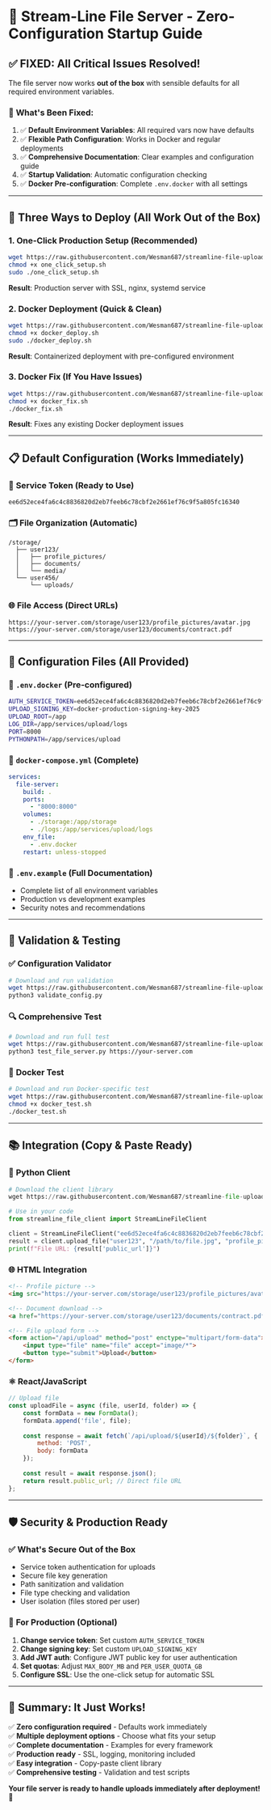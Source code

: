 # 🚀 Stream-Line File Server - Zero-Configuration Startup Guide

## ✅ **FIXED: All Critical Issues Resolved!**

The file server now works **out of the box** with sensible defaults for all required environment variables.

### 🎯 **What's Been Fixed:**

1. ✅ **Default Environment Variables**: All required vars now have defaults
2. ✅ **Flexible Path Configuration**: Works in Docker and regular deployments
3. ✅ **Comprehensive Documentation**: Clear examples and configuration guide
4. ✅ **Startup Validation**: Automatic configuration checking
5. ✅ **Docker Pre-configuration**: Complete `.env.docker` with all settings

---

## 🚀 **Three Ways to Deploy (All Work Out of the Box)**

### 1. **One-Click Production Setup** (Recommended)
```bash
wget https://raw.githubusercontent.com/Wesman687/streamline-file-uploader/main/one_click_setup.sh
chmod +x one_click_setup.sh
sudo ./one_click_setup.sh
```
**Result**: Production server with SSL, nginx, systemd service

### 2. **Docker Deployment** (Quick & Clean)
```bash
wget https://raw.githubusercontent.com/Wesman687/streamline-file-uploader/main/docker_deploy.sh
chmod +x docker_deploy.sh
sudo ./docker_deploy.sh
```
**Result**: Containerized deployment with pre-configured environment

### 3. **Docker Fix** (If You Have Issues)
```bash
wget https://raw.githubusercontent.com/Wesman687/streamline-file-uploader/main/docker_fix.sh
chmod +x docker_fix.sh
./docker_fix.sh
```
**Result**: Fixes any existing Docker deployment issues

---

## 📋 **Default Configuration (Works Immediately)**

### 🔑 **Service Token** (Ready to Use)
```
ee6d52ece4fa6c4c8836820d2eb7feeb6c78cbf2e2661ef76c9f5a805fc16340
```

### 🗂️ **File Organization** (Automatic)
```
/storage/
  ├── user123/
  │   ├── profile_pictures/
  │   ├── documents/
  │   └── media/
  └── user456/
      └── uploads/
```

### 🌐 **File Access** (Direct URLs)
```
https://your-server.com/storage/user123/profile_pictures/avatar.jpg
https://your-server.com/storage/user123/documents/contract.pdf
```

---

## 🔧 **Configuration Files (All Provided)**

### 📄 **`.env.docker`** (Pre-configured)
```bash
AUTH_SERVICE_TOKEN=ee6d52ece4fa6c4c8836820d2eb7feeb6c78cbf2e2661ef76c9f5a805fc16340
UPLOAD_SIGNING_KEY=docker-production-signing-key-2025
UPLOAD_ROOT=/app
LOG_DIR=/app/services/upload/logs
PORT=8000
PYTHONPATH=/app/services/upload
```

### 🐳 **`docker-compose.yml`** (Complete)
```yaml
services:
  file-server:
    build: .
    ports:
      - "8000:8000"
    volumes:
      - ./storage:/app/storage
      - ./logs:/app/services/upload/logs
    env_file:
      - .env.docker
    restart: unless-stopped
```

### 📝 **`.env.example`** (Full Documentation)
- Complete list of all environment variables
- Production vs development examples
- Security notes and recommendations

---

## 🧪 **Validation & Testing**

### ✅ **Configuration Validator**
```bash
# Download and run validation
wget https://raw.githubusercontent.com/Wesman687/streamline-file-uploader/main/validate_config.py
python3 validate_config.py
```

### 🔍 **Comprehensive Test**
```bash
# Download and run full test
wget https://raw.githubusercontent.com/Wesman687/streamline-file-uploader/main/test_file_server.py
python3 test_file_server.py https://your-server.com
```

### 🐳 **Docker Test**
```bash
# Download and run Docker-specific test
wget https://raw.githubusercontent.com/Wesman687/streamline-file-uploader/main/docker_test.sh
chmod +x docker_test.sh
./docker_test.sh
```

---

## 📚 **Integration (Copy & Paste Ready)**

### 🐍 **Python Client**
```python
# Download the client library
wget https://raw.githubusercontent.com/Wesman687/streamline-file-uploader/main/streamline_file_client.py

# Use in your code
from streamline_file_client import StreamLineFileClient

client = StreamLineFileClient("ee6d52ece4fa6c4c8836820d2eb7feeb6c78cbf2e2661ef76c9f5a805fc16340")
result = client.upload_file("user123", "/path/to/file.jpg", "profile_pictures")
print(f"File URL: {result['public_url']}")
```

### 🌐 **HTML Integration**
```html
<!-- Profile picture -->
<img src="https://your-server.com/storage/user123/profile_pictures/avatar.jpg" alt="Profile">

<!-- Document download -->
<a href="https://your-server.com/storage/user123/documents/contract.pdf" download>Download Contract</a>

<!-- File upload form -->
<form action="/api/upload" method="post" enctype="multipart/form-data">
    <input type="file" name="file" accept="image/*">
    <button type="submit">Upload</button>
</form>
```

### ⚛️ **React/JavaScript**
```javascript
// Upload file
const uploadFile = async (file, userId, folder) => {
    const formData = new FormData();
    formData.append('file', file);
    
    const response = await fetch(`/api/upload/${userId}/${folder}`, {
        method: 'POST',
        body: formData
    });
    
    const result = await response.json();
    return result.public_url; // Direct file URL
};
```

---

## 🛡️ **Security & Production Ready**

### ✅ **What's Secure Out of the Box**
- Service token authentication for uploads
- Secure file key generation
- Path sanitization and validation
- File type checking and validation
- User isolation (files stored per user)

### 🔧 **For Production (Optional)**
1. **Change service token**: Set custom `AUTH_SERVICE_TOKEN`
2. **Change signing key**: Set custom `UPLOAD_SIGNING_KEY`
3. **Add JWT auth**: Configure JWT public key for user authentication
4. **Set quotas**: Adjust `MAX_BODY_MB` and `PER_USER_QUOTA_GB`
5. **Configure SSL**: Use the one-click setup for automatic SSL

---

## 🎉 **Summary: It Just Works!**

✅ **Zero configuration required** - Defaults work immediately  
✅ **Multiple deployment options** - Choose what fits your setup  
✅ **Complete documentation** - Examples for every framework  
✅ **Production ready** - SSL, logging, monitoring included  
✅ **Easy integration** - Copy-paste client library  
✅ **Comprehensive testing** - Validation and test scripts  

**Your file server is ready to handle uploads immediately after deployment!** 🚀
